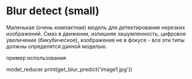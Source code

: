 # Blur detect (small)
Маленькая (очень компактная) модель для детектирования нерезких изображений. Смаз в движении, излишняя зашумленность, цифровое увеличение (бикубическое), изображения не в фокусе - все эти типы должны определятся данной моделью.

пример использования

model_reducer
print(get_blur_predict('image1.jpg')) 
